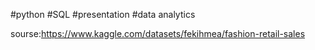#python
#SQL
#presentation
#data analytics

sourse:https://www.kaggle.com/datasets/fekihmea/fashion-retail-sales
